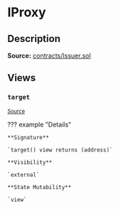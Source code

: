 # IProxy

## Description

**Source:** [contracts/Issuer.sol](https://github.com/Synthetixio/synthetix/tree/v2.50.0-ovm-alpha/contracts/Issuer.sol)

## Views

### `target`

<sub>[Source](https://github.com/Synthetixio/synthetix/tree/v2.50.0-ovm-alpha/contracts/Issuer.sol#L29)</sub>

??? example "Details"

    **Signature**

    `target() view returns (address)`

    **Visibility**

    `external`

    **State Mutability**

    `view`
